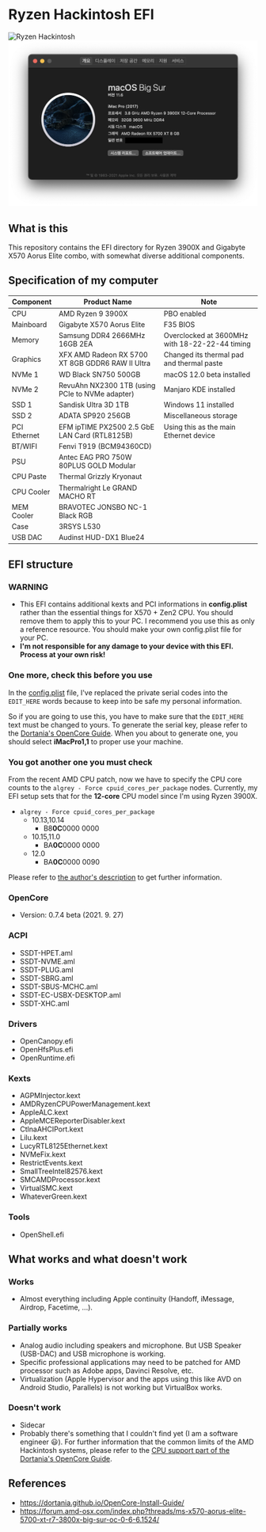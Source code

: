 # Ryzen Hackintosh EFI

![Ryzen Hackintosh](docs/hackintosh_macos_monterey.png)
![Ryzen Hackintosh - About this Mac](docs/about_this_mac.png)

## What is this

This repository contains the EFI directory for Ryzen 3900X and Gigabyte X570 Aorus Elite combo, with somewhat diverse additional components.

## Specification of my computer

| Component    | Product Name                                     | Note                                           |
|--------------|--------------------------------------------------|------------------------------------------------|
| CPU          | AMD Ryzen 9 3900X                                | PBO enabled                                    |
| Mainboard    | Gigabyte X570 Aorus Elite                        | F35 BIOS                                       |
| Memory       | Samsung DDR4 2666MHz 16GB 2EA                    | Overclocked at 3600MHz with 18-22-22-44 timing |
| Graphics     | XFX AMD Radeon RX 5700 XT 8GB GDDR6 RAW II Ultra | Changed its thermal pad and thermal paste      |
| NVMe 1       | WD Black SN750 500GB                             | macOS 12.0 beta installed                    |
| NVMe 2       | RevuAhn NX2300 1TB (using PCIe to NVMe adapter)  | Manjaro KDE installed                          |
| SSD 1        | Sandisk Ultra 3D 1TB                             | Windows 11 installed                           |
| SSD 2        | ADATA SP920 256GB                                | Miscellaneous storage                          |
| PCI Ethernet | EFM ipTIME PX2500 2.5 GbE LAN Card (RTL8125B)    | Using this as the main Ethernet device         |
| BT/WIFI      | Fenvi T919 (BCM94360CD)                          |                                                |
| PSU          | Antec EAG PRO 750W 80PLUS GOLD Modular           |                                                |
| CPU Paste    | Thermal Grizzly Kryonaut                         |                                                |
| CPU Cooler   | Thermalright Le GRAND MACHO RT                   |                                                |
| MEM Cooler   | BRAVOTEC JONSBO NC-1 Black RGB                   |                                                |
| Case         | 3RSYS L530                                       |                                                |
| USB DAC      | Audinst HUD-DX1 Blue24                           |                                                |

## EFI structure

### WARNING

- This EFI contains additional kexts and PCI informations in **config.plist** rather than the essential things for X570 + Zen2 CPU. You should remove them to apply this to your PC. I recommend you use this as only a reference resource. You should make your own config.plist file for your PC.
- **I'm not responsible for any damage to your device with this EFI. Process at your own risk!**

### One more, check this before you use

In the [config.plist](EFI/OC/config.plist) file, I've replaced the private serial codes into the `EDIT_HERE` words because to keep into be safe my personal information.

So if you are going to use this, you have to make sure that the `EDIT_HERE` text must be changed to yours. To generate the serial key, please refer to the [Dortania's OpenCore Guide](https://dortania.github.io/OpenCore-Install-Guide/AMD/zen.html#platforminfo). When you about to generate one, you should select **iMacPro1,1** to proper use your machine.

### You got another one you must check

From the recent AMD CPU patch, now we have to specify the CPU core counts to the `algrey - Force cpuid_cores_per_package` nodes. Currently, my EFI setup sets that for the **12-core** CPU model since I'm using Ryzen 3900X.

- `algrey - Force cpuid_cores_per_package`
  - 10.13,10.14
    - B8**0C**0000 0000
  - 10.15,11.0
    - BA**0C**0000 0000
  - 12.0
    - BA**0C**0000 0090

Please refer to [the author's description](https://github.com/AMD-OSX/AMD_Vanilla#read-me-first) to get further information.

### OpenCore

- Version: 0.7.4 beta (2021. 9. 27)

### ACPI

- SSDT-HPET.aml
- SSDT-NVME.aml
- SSDT-PLUG.aml
- SSDT-SBRG.aml
- SSDT-SBUS-MCHC.aml
- SSDT-EC-USBX-DESKTOP.aml
- SSDT-XHC.aml

### Drivers

- OpenCanopy.efi
- OpenHfsPlus.efi
- OpenRuntime.efi

### Kexts

- AGPMInjector.kext
- AMDRyzenCPUPowerManagement.kext
- AppleALC.kext
- AppleMCEReporterDisabler.kext
- CtlnaAHCIPort.kext
- Lilu.kext
- LucyRTL8125Ethernet.kext
- NVMeFix.kext
- RestrictEvents.kext
- SmallTreeIntel82576.kext
- SMCAMDProcessor.kext
- VirtualSMC.kext
- WhateverGreen.kext

### Tools

- OpenShell.efi

## What works and what doesn't work

### Works

- Almost everything including Apple continuity (Handoff, iMessage, Airdrop, Facetime, ...).

### Partially works

- Analog audio including speakers and microphone. But USB Speaker (USB-DAC) and USB microphone is working.
- Specific professional applications may need to be patched for AMD processor such as Adobe apps, Davinci Resolve, etc.
- Virtualization (Apple Hypervisor and the apps using this like AVD on Android Studio, Parallels) is not working but VirtualBox works.

### Doesn't work

- Sidecar
- Probably there's something that I couldn't find yet (I am a software engineer :smiley:). For further information that the common limits of the AMD Hackintosh systems, please refer to the [CPU support part of the Dortania's OpenCore Guide](https://dortania.github.io/OpenCore-Install-Guide/macos-limits.html#cpu-support).

## References

- <https://dortania.github.io/OpenCore-Install-Guide/>
- <https://forum.amd-osx.com/index.php?threads/ms-x570-aorus-elite-5700-xt-r7-3800x-big-sur-oc-0-6-6.1524/>
